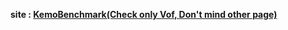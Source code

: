 **site : [KemoBenchmark(Check only Vof, Don't mind other page)](https://kusogakivirus.github.io/KemoBenchmarkTest/value_for_money.html)**

